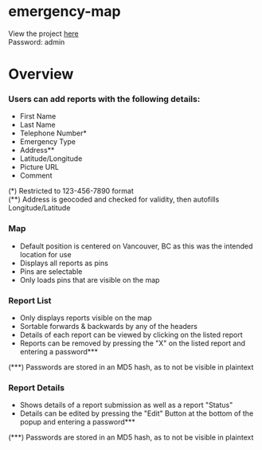 # emergency-map

View the project [here](https://matteobombelli.github.io/emergency-map/index.html "View emergency-map on Github Pages")  
Password: admin

# Overview
### Users can add reports with the following details:
- First Name  
- Last Name  
- Telephone Number*  
- Emergency Type  
- Address**  
- Latitude/Longitude  
- Picture URL  
- Comment  

(*) Restricted to 123-456-7890 format  
(**) Address is geocoded and checked for validity, then autofills Longitude/Latitude  

### Map
- Default position is centered on Vancouver, BC as this was the intended location for use  
- Displays all reports as pins  
- Pins are selectable  
- Only loads pins that are visible on the map  

### Report List
- Only displays reports visible on the map  
- Sortable forwards & backwards by any of the headers  
- Details of each report can be viewed by clicking on the listed report  
- Reports can be removed by pressing the "X" on the listed report and entering a password***

(***) Passwords are stored in an MD5 hash, as to not be visible in plaintext

### Report Details
- Shows details of a report submission as well as a report "Status"  
- Details can be edited by pressing the "Edit" Button at the bottom of the popup and entering a password***  

(***) Passwords are stored in an MD5 hash, as to not be visible in plaintext